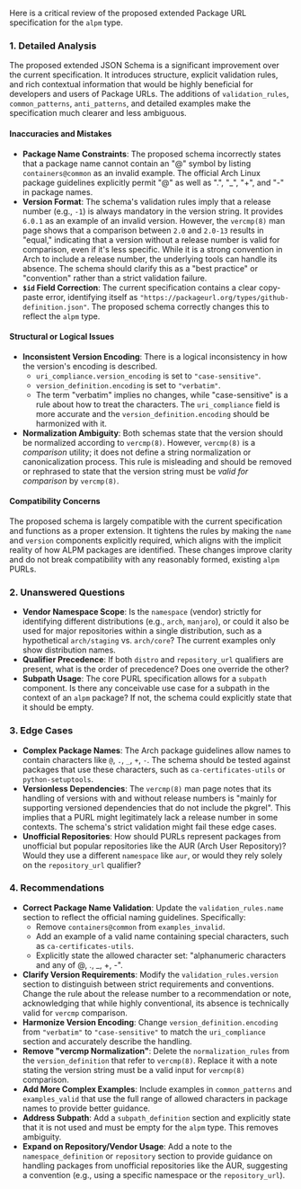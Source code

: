 Here is a critical review of the proposed extended Package URL specification for the `alpm` type.

### 1. Detailed Analysis

The proposed extended JSON Schema is a significant improvement over the current specification. It introduces structure, explicit validation rules, and rich contextual information that would be highly beneficial for developers and users of Package URLs. The additions of `validation_rules`, `common_patterns`, `anti_patterns`, and detailed examples make the specification much clearer and less ambiguous.

#### Inaccuracies and Mistakes

*   **Package Name Constraints**: The proposed schema incorrectly states that a package name cannot contain an "@" symbol by listing `containers@common` as an invalid example. The official Arch Linux package guidelines explicitly permit "@" as well as ".", "_", "+", and "-" in package names.
*   **Version Format**: The schema's validation rules imply that a release number (e.g., `-1`) is always mandatory in the version string. It provides `6.0.1` as an example of an invalid version. However, the `vercmp(8)` man page shows that a comparison between `2.0` and `2.0-13` results in "equal," indicating that a version without a release number is valid for comparison, even if it's less specific. While it is a strong convention in Arch to include a release number, the underlying tools can handle its absence. The schema should clarify this as a "best practice" or "convention" rather than a strict validation failure.
*   **`$id` Field Correction**: The current specification contains a clear copy-paste error, identifying itself as `"https://packageurl.org/types/github-definition.json"`. The proposed schema correctly changes this to reflect the `alpm` type.

#### Structural or Logical Issues

*   **Inconsistent Version Encoding**: There is a logical inconsistency in how the version's encoding is described.
    *   `uri_compliance.version_encoding` is set to `"case-sensitive"`.
    *   `version_definition.encoding` is set to `"verbatim"`.
    *   The term "verbatim" implies no changes, while "case-sensitive" is a rule about how to treat the characters. The `uri_compliance` field is more accurate and the `version_definition.encoding` should be harmonized with it.
*   **Normalization Ambiguity**: Both schemas state that the version should be normalized according to `vercmp(8)`. However, `vercmp(8)` is a *comparison* utility; it does not define a string normalization or canonicalization process. This rule is misleading and should be removed or rephrased to state that the version string must be *valid for comparison* by `vercmp(8)`.

#### Compatibility Concerns

The proposed schema is largely compatible with the current specification and functions as a proper extension. It tightens the rules by making the `name` and `version` components explicitly required, which aligns with the implicit reality of how ALPM packages are identified. These changes improve clarity and do not break compatibility with any reasonably formed, existing `alpm` PURLs.

### 2. Unanswered Questions

*   **Vendor Namespace Scope**: Is the `namespace` (vendor) strictly for identifying different distributions (e.g., `arch`, `manjaro`), or could it also be used for major repositories within a single distribution, such as a hypothetical `arch/staging` vs. `arch/core`? The current examples only show distribution names.
*   **Qualifier Precedence**: If both `distro` and `repository_url` qualifiers are present, what is the order of precedence? Does one override the other?
*   **Subpath Usage**: The core PURL specification allows for a `subpath` component. Is there any conceivable use case for a subpath in the context of an `alpm` package? If not, the schema could explicitly state that it should be empty.

### 3. Edge Cases

*   **Complex Package Names**: The Arch package guidelines allow names to contain characters like `@`, `.`, `_`, `+`, `-`. The schema should be tested against packages that use these characters, such as `ca-certificates-utils` or `python-setuptools`.
*   **Versionless Dependencies**: The `vercmp(8)` man page notes that its handling of versions with and without release numbers is "mainly for supporting versioned dependencies that do not include the pkgrel". This implies that a PURL might legitimately lack a release number in some contexts. The schema's strict validation might fail these edge cases.
*   **Unofficial Repositories**: How should PURLs represent packages from unofficial but popular repositories like the AUR (Arch User Repository)? Would they use a different `namespace` like `aur`, or would they rely solely on the `repository_url` qualifier?

### 4. Recommendations

*   **Correct Package Name Validation**: Update the `validation_rules.name` section to reflect the official naming guidelines. Specifically:
    *   Remove `containers@common` from `examples_invalid`.
    *   Add an example of a valid name containing special characters, such as `ca-certificates-utils`.
    *   Explicitly state the allowed character set: "alphanumeric characters and any of @, ., _, +, -".
*   **Clarify Version Requirements**: Modify the `validation_rules.version` section to distinguish between strict requirements and conventions. Change the rule about the release number to a recommendation or note, acknowledging that while highly conventional, its absence is technically valid for `vercmp` comparison.
*   **Harmonize Version Encoding**: Change `version_definition.encoding` from `"verbatim"` to `"case-sensitive"` to match the `uri_compliance` section and accurately describe the handling.
*   **Remove "vercmp Normalization"**: Delete the `normalization_rules` from the `version_definition` that refer to `vercmp(8)`. Replace it with a note stating the version string must be a valid input for `vercmp(8)` comparison.
*   **Add More Complex Examples**: Include examples in `common_patterns` and `examples_valid` that use the full range of allowed characters in package names to provide better guidance.
*   **Address Subpath**: Add a `subpath_definition` section and explicitly state that it is not used and must be empty for the `alpm` type. This removes ambiguity.
*   **Expand on Repository/Vendor Usage**: Add a note to the `namespace_definition` or `repository` section to provide guidance on handling packages from unofficial repositories like the AUR, suggesting a convention (e.g., using a specific namespace or the `repository_url`).